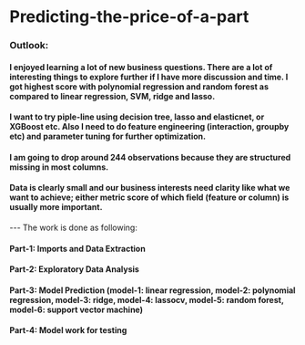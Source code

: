 # Predicting-the-price-of-a-part

### Outlook:
#### I enjoyed learning a lot of new business questions. There are a lot of interesting things to explore further if I have more discussion and time. I got highest score with polynomial regression and random forest as compared to linear regression, SVM, ridge and lasso.
#### I want to try piple-line using decision tree, lasso and elasticnet,  or XGBoost etc. Also I need to do feature engineering (interaction, groupby etc) and parameter tuning for further optimization.

#### I am going to drop around 244 observations because they are structured missing in most columns.

#### Data is clearly small and our business interests need clarity like what we want to achieve; either metric score of which field (feature or column) is usually more important.

--- The work is done as following:
#### Part-1: Imports and Data Extraction
#### Part-2: Exploratory Data Analysis
#### Part-3: Model Prediction (model-1: linear regression, model-2: polynomial regression, model-3: ridge, model-4: lassocv, model-5: random forest, model-6: support vector machine)
#### Part-4: Model work for testing
